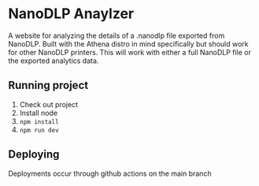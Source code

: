 # NanoDLP Anaylzer

A website for analyzing the details of a .nanodlp file exported from NanoDLP. Built with the Athena distro in mind 
specifically but should work for other NanoDLP printers. This will work with either a full NanoDLP file or the exported 
analytics data.

## Running project
1. Check out project
2. Install node
3. `npm install`
4. `npm run dev`

## Deploying

Deployments occur through github actions on the main branch
